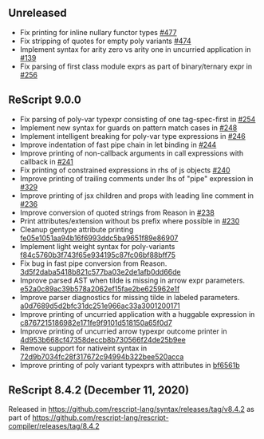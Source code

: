 ## Unreleased

* Fix printing for inline nullary functor types [#477](https://github.com/rescript-lang/syntax/pull/477)
* Fix stripping of quotes for empty poly variants [#474](https://github.com/rescript-lang/syntax/pull/474)
* Implement syntax for arity zero vs arity one in uncurried application in [#139](https://github.com/rescript-lang/syntax/pull/139)
* Fix parsing of first class module exprs as part of binary/ternary expr in [#256](https://github.com/rescript-lang/syntax/pull/256)

## ReScript 9.0.0

* Fix parsing of poly-var typexpr consisting of one tag-spec-first in [#254](https://github.com/rescript-lang/syntax/pull/254)
* Implement new syntax for guards on pattern match cases in [#248](https://github.com/rescript-lang/syntax/pull/248)
* Implement intelligent breaking for poly-var type expressions in [#246](https://github.com/rescript-lang/syntax/pull/246)
* Improve indentation of fast pipe chain in let binding in [#244](https://github.com/rescript-lang/syntax/pull/244)
* Improve printing of non-callback arguments in call expressions with callback in [#241](https://github.com/rescript-lang/syntax/pull/241/files)
* Fix printing of constrained expressions in rhs of js objects [#240](https://github.com/rescript-lang/syntax/pull/240)
* Improve printing of trailing comments under lhs of "pipe" expression in [#329](https://github.com/rescript-lang/syntax/pull/239/files)
* Improve printing of jsx children and props with leading line comment in [#236](https://github.com/rescript-lang/syntax/pull/236)
* Improve conversion of quoted strings from Reason in [#238](https://github.com/rescript-lang/syntax/pull/238)
* Print attributes/extension without bs prefix where possible in [#230](https://github.com/rescript-lang/syntax/pull/230)
* Cleanup gentype attribute printing [fe05e1051aa94b16f6993ddc5ba9651f89e86907](https://github.com/rescript-lang/syntax/commit/fe05e1051aa94b16f6993ddc5ba9651f89e86907)
* Implement light weight syntax for poly-variants [f84c5760b3f743f65e934195c87fc06bf88bff75](https://github.com/rescript-lang/syntax/commit/f84c5760b3f743f65e934195c87fc06bf88bff75)
* Fix bug in fast pipe conversion from Reason. [3d5f2daba5418b821c577ba03e2de1afb0dd66de](https://github.com/rescript-lang/syntax/commit/3d5f2daba5418b821c577ba03e2de1afb0dd66de)
* Improve parsed AST when tilde is missing in arrow expr parameters. [e52a0c89ac39b578a2062ef15fae2be625962e1f](https://github.com/rescript-lang/syntax/commit/e52a0c89ac39b578a2062ef15fae2be625962e1f)
* Improve parser diagnostics for missing tilde in labeled parameters. [a0d7689d5d2bfc31dc251e966ac33a3001200171](https://github.com/rescript-lang/syntax/commit/a0d7689d5d2bfc31dc251e966ac33a3001200171)
* Improve printing of uncurried application with a huggable expression in [c8767215186982e171fe9f9101d518150a65f0d7](https://github.com/rescript-lang/syntax/commit/c8767215186982e171fe9f9101d518150a65f0d7)
* Improve printing of uncurried arrow typexpr outcome printer in [4d953b668cf47358deccb8b730566f24de25b9ee](https://github.com/rescript-lang/syntax/commit/4d953b668cf47358deccb8b730566f24de25b9ee)
* Remove support for nativeint syntax in [72d9b7034fc28f317672c94994b322bee520acca](https://github.com/rescript-lang/syntax/commit/72d9b7034fc28f317672c94994b322bee520acca)
* Improve printing of poly variant typexprs with attributes in [bf6561b](https://github.com/rescript-lang/syntax/commit/bf6561bb5d84557b8b6cbbcd40078c39526af4af) 


## ReScript 8.4.2 (December 11, 2020)

Released in https://github.com/rescript-lang/syntax/releases/tag/v8.4.2 as part of https://github.com/rescript-lang/rescript-compiler/releases/tag/8.4.2

